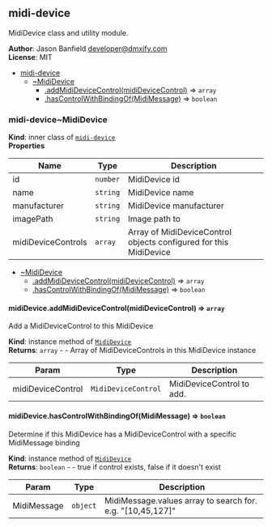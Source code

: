 <a name="module_midi-device"></a>

## midi-device
MidiDevice class and utility module.

**Author**: Jason Banfield <developer@dmxify.com>  
**License**: MIT  

* [midi-device](#module_midi-device)
    * [~MidiDevice](#module_midi-device..MidiDevice)
        * [.addMidiDeviceControl(midiDeviceControl)](#module_midi-device..MidiDevice+addMidiDeviceControl) ⇒ <code>array</code>
        * [.hasControlWithBindingOf(MidiMessage)](#module_midi-device..MidiDevice+hasControlWithBindingOf) ⇒ <code>boolean</code>

<a name="module_midi-device..MidiDevice"></a>

### midi-device~MidiDevice
**Kind**: inner class of [<code>midi-device</code>](#module_midi-device)  
**Properties**

| Name | Type | Description |
| --- | --- | --- |
| id | <code>number</code> | MidiDevice id |
| name | <code>string</code> | MidiDevice name |
| manufacturer | <code>string</code> | MidiDevice manufacturer |
| imagePath | <code>string</code> | Image path to |
| midiDeviceControls | <code>array</code> | Array of MidiDeviceControl objects configured for this MidiDevice |


* [~MidiDevice](#module_midi-device..MidiDevice)
    * [.addMidiDeviceControl(midiDeviceControl)](#module_midi-device..MidiDevice+addMidiDeviceControl) ⇒ <code>array</code>
    * [.hasControlWithBindingOf(MidiMessage)](#module_midi-device..MidiDevice+hasControlWithBindingOf) ⇒ <code>boolean</code>

<a name="module_midi-device..MidiDevice+addMidiDeviceControl"></a>

#### midiDevice.addMidiDeviceControl(midiDeviceControl) ⇒ <code>array</code>
Add a MidiDeviceControl to this MidiDevice

**Kind**: instance method of [<code>MidiDevice</code>](#module_midi-device..MidiDevice)  
**Returns**: <code>array</code> - - Array of MidiDeviceControls in this MidiDevice instance  

| Param | Type | Description |
| --- | --- | --- |
| midiDeviceControl | <code>MidiDeviceControl</code> | MidiDeviceControl to add. |

<a name="module_midi-device..MidiDevice+hasControlWithBindingOf"></a>

#### midiDevice.hasControlWithBindingOf(MidiMessage) ⇒ <code>boolean</code>
Determine if this MidiDevice has a MidiDeviceControl with a specific MidiMessage binding

**Kind**: instance method of [<code>MidiDevice</code>](#module_midi-device..MidiDevice)  
**Returns**: <code>boolean</code> - - true if control exists, false if it doesn't exist  

| Param | Type | Description |
| --- | --- | --- |
| MidiMessage | <code>object</code> | MidiMessage.values array to search for. e.g. "[10,45,127]" |

